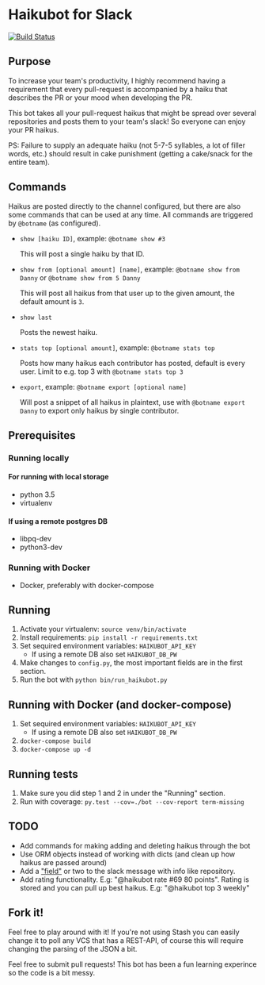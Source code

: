 # Haikubot for Slack

[![Build Status](https://travis-ci.org/karl-run/haikubot.svg?branch=develop)](https://travis-ci.org/karl-run/haikubot)

## Purpose
To increase your team's productivity, I highly recommend having a requirement that every pull-request
is accompanied by a haiku that describes the PR or your mood when developing the PR.

This bot takes all your pull-request haikus that might be spread over several repositories and posts them
to your team's slack! So everyone can enjoy your PR haikus.

PS: Failure to supply an adequate haiku (not 5-7-5 syllables, a lot of filler words, etc.) should result in cake
punishment (getting a cake/snack for the entire team).

## Commands
Haikus are posted directly to the channel configured, but there are also some commands that can be used at any time. All commands are triggered by `@botname` (as configured).

* `show [haiku ID]`, example: `@botname show #3`

   This will post a single haiku by that ID.
* `show from [optional amount] [name]`, example: `@botname show from Danny` or `@botname show from 5 Danny`

   This will post all haikus from that user up to the given amount, the default amount is `3`.
* `show last`

   Posts the newest haiku.
* `stats top [optional amount]`, example: `@botname stats top`

   Posts how many haikus each contributor has posted, default is every user. Limit to e.g. top 3 with `@botname stats top 3`

* `export`, example: `@botname export [optional name]`

   Will post a snippet of all haikus in plaintext, use with `@botname export Danny` to export only haikus by single contributor.

## Prerequisites
### Running locally
#### For running with local storage
* python 3.5
* virtualenv

#### If using a remote postgres DB
* libpq-dev
* python3-dev

### Running with Docker
* Docker, preferably with docker-compose

## Running
1. Activate your virtualenv: `source venv/bin/activate`
2. Install requirements: `pip install -r requirements.txt`
3. Set sequired environment variables: `HAIKUBOT_API_KEY`
    * If using a remote DB also set `HAIKUBOT_DB_PW`
4. Make changes to `config.py`, the most important fields are in the first section.
5. Run the bot with `python bin/run_haikubot.py`

## Running with Docker (and docker-compose)
1. Set sequired environment variables: `HAIKUBOT_API_KEY`
    * If using a remote DB also set `HAIKUBOT_DB_PW`
2. `docker-compose build`
3. `docker-compose up -d`

## Running tests
1. Make sure you did step 1 and 2 in under the "Running" section.
2. Run with coverage: `py.test --cov=./bot --cov-report term-missing`

## TODO
* Add commands for making adding and deleting haikus through the bot
* Use ORM objects instead of working with dicts (and clean up how haikus are passed around)
* Add a ["field"](https://api.slack.com/docs/message-attachments) or two to the slack message with info like repository.
* Add rating functionality. E.g: "@haikubot rate #69 80 points". Rating is stored and you can pull up best haikus. E.g: "@haikubot top 3 weekly"

## Fork it!
Feel free to play around with it! If you're not using Stash you can easily change it to poll any VCS that has a REST-API,
of course this will require changing the parsing of the JSON a bit.

Feel free to submit pull requests! This bot has been a fun learning experince so the code is a bit messy.
